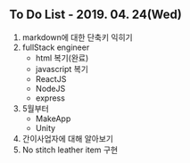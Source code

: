 To Do List - 2019. 04. 24(Wed)
---
1. markdown에 대한 단축키 익히기
2. fullStack engineer
    - html 복기(완료)
    - javascript 복기
    - ReactJS
    - NodeJS
    - express
3. 5월부터
    - MakeApp
    - Unity
4. 간이사업자에 대해 알아보기
5. No stitch leather item 구현
